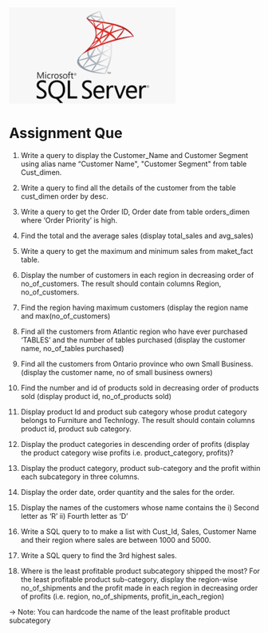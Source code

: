 ![](Sql_logo.png)
# Assignment Que

1. Write a query to display the Customer_Name and Customer Segment using alias name “Customer Name", "Customer Segment" from table Cust_dimen. 

2. Write a query to find all the details of the customer from the table cust_dimen order by desc.

3. Write a query to get the Order ID, Order date from table orders_dimen where ‘Order Priority’ is high.

4. Find the total and the average sales (display total_sales and avg_sales)

5. Write a query to get the maximum and minimum sales from maket_fact table.

6. Display the number of customers in each region in decreasing order of no_of_customers. The result should contain columns Region, no_of_customers.

7. Find the region having maximum customers (display the region name and max(no_of_customers)

8. Find all the customers from Atlantic region who have ever purchased ‘TABLES’ and the number of tables purchased (display the customer name, no_of_tables purchased)

9. Find all the customers from Ontario province who own Small Business. (display the customer name, no of small business owners)

10. Find the number and id of products sold in decreasing order of products sold (display product id, no_of_products sold)

11. Display product Id and product sub category whose produt category belongs to Furniture and Technlogy. The result should contain columns product id, product sub category.

12. Display the product categories in descending order of profits (display the product category wise profits i.e. product_category, profits)?

13. Display the product category, product sub-category and the profit within each subcategory in three columns.

14. Display the order date, order quantity and the sales for the order.

15. Display the names of the customers whose name contains the
 i) Second letter as ‘R’
 ii) Fourth letter as ‘D’
 
16. Write a SQL query to to make a list with Cust_Id, Sales, Customer Name and their region where sales are between 1000 and 5000.

17. Write a SQL query to find the 3rd highest sales.

18. Where is the least profitable product subcategory shipped the most? For the least profitable product sub-category, display the region-wise no_of_shipments and the profit made in each region in decreasing order of profits (i.e. region, no_of_shipments, profit_in_each_region)

→ Note: You can hardcode the name of the least profitable product subcategory
